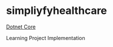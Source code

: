 # simpliyfyhealthcare

<a href="https://github.com/RaviTambade/TFLdotNET.git"> Dotnet Core</a>

Learning Project Implementation